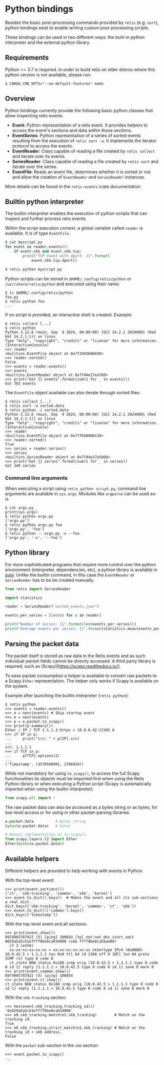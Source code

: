 # Python bindings

Besides the basic post-processing commands provided by `retis` (e.g: `sort`),
python bindings exist to enable writing custom post-processing scripts.

These bindings can be used in two different ways: the built-in python
interpreter and the external python library.

## Requirements

Python >= 3.7 is required. In order to build retis on older distros where
this python version is not available, please run:

```
$ CARGO_CMD_OPTS="--no-default-features" make
```

## Overview

Python bindings currently provide the following basic python classes that
allow inspecting retis events:

- **Event**: Python representation of a retis event. It provides helpers to
access the event's sections and data within those sections.
- **EventSeries**: Python representation of a series of sorted events resulting
from the execution of `retis sort -o`. It implements the iterator protocol to
access the events.
- **EventReader**: Class capable of reading a file created by `retis collect`
and iterate over its events.
- **SeriesReader**: Class capable of reading a file created by `retis sort`
and iterate over the series.
- **EventFile**: Reads an event file, determines whether it is sorted or not
and allow the creation of `EventReader` and `SeriesReader` instances.

More details can be found in the `retis-events` crate documentation.

## Builtin python interpreter

The builtin interpreter enables the execution of python scripts that can inspect
and further process retis events.

Within the script execution context, a global variable called `reader` is
available. It is of type `EventFile`.


```python
$ cat myscript.py
for event in reader.events():
    if event.skb and event.skb.tcp:
        print("TCP event with dport: {}".format(
            event.skb.tcp.dport))

$ retis python myscript.py
```

Python scripts can be stored in `$HOME/.config/retis/python` or
`/usr/share/retis/python` and executed using their name:

```text
$ ls $HOME/.config/retis/python
foo.py
$ retis python foo
...
```

If no script is provided, an interactive shell is created. Example:

```text
$ retis collect [...]
$ retis python
Python 3.12.6 (main, Sep  9 2024, 00:00:00) [GCC 14.2.1 20240801 (Red Hat 14.2.1-1)] on linux
Type "help", "copyright", "credits" or "license" for more information.
(InteractiveConsole)
>>> reader
<builtins.EventFile object at 0x7f1943606030>
>>> reader.sorted()
False
>>> events = reader.events()
>>> events
<builtins.EventReader object at 0x7f44e17eaf60>
>>> print("Got {} events".format(sum(1 for _ in events)))
Got 783 events
```

The `EventFile` object available can also iterate through sorted files:

```text
$ retis collect [...]
$ retis sort -o sorted.data
$ retis python -i sorted.data
Python 3.12.6 (main, Sep  9 2024, 00:00:00) [GCC 14.2.1 20240801 (Red Hat 14.2.1-1)] on linux
Type "help", "copyright", "credits" or "license" for more information.
(InteractiveConsole)
>>> reader
<builtins.EventFile object at 0x7ffb50906130>
>>> reader.sorted()
True
>>> series = reader.series()
>>> series
<builtins.SeriesReader object at 0x7f44e17e5b60>
>>> print("Got {} series".format(sum(1 for _ in series))
Got 149 series
```

### Command line arguments

When executing a script using `retis python script.py`, command line arguments
are available in `sys.argv`. Modules like `argparse` can be used as-is.

```text
$ cat argv.py
print(sys.argv)
$ retis python argv.py
['argv.py']
$ retis python argv.py foo
['argv.py', 'foo']
$ retis python -- argv.py -x --foo
['argv.py', '-x', '--foo']
```

## Python library

For more sophisticated programs that require more control over the python
environment (interpreter, dependencies, etc), a python library is available in
[pypi](https://pypi.org/project/retis). Unlike the builtin command, in this case
the `EventReader` or `SeriesReader` has to be be created manually.

```python
from retis import SeriesReader

import statistics

reader = SeriesReader("sorted_events.json")

events_per_series = [len(s) for s in reader]

print("Number of series: {}".format(len(events_per_series)))
print("Average events per series: {}".format(statistics.mean(events_per_series)))
```

## Parsing the packet data

The packet itself is stored as raw data in the Retis events and as such
individual packet fields cannot be directly accessed. A third party library is
required, such as (Scapy)[https://scapy.readthedocs.io/].

To ease packet consumption a helper is available to convert raw packets to a
Scapy `Ether` representation. The helper only works if Scapy is available on the
system.

Example after launching the builtin interpreter (`retis python`):

```text
$ retis python
>>> events = reader.events()
>>> e = next(events) # Skip startup event
>>> e = next(events)
>>> p = e.packet.to_scapy()
>>> print(p.summary())
Ether / IP / TCP 1.1.1.1:https > 10.0.0.42:12345 A
>>> if IP in p:
...     print("src: " + p[IP].src)
...
src: 1.1.1.1
>>> if TCP in p:
...     p[TCP].options(2)
...
('Timestamp', (3570509991, 2706919))
```

While not mandatory for using `to_scapy()`, to access the full Scapy
functionalities its objects must be imported first when using the Retis Python
library or when executing a Python script (Scapy is automatically imported when
using the builtin interpreter).

```python
from scapy.all import *
```

The raw packet data can also be accessed as a bytes string or as bytes, for
low-level access or for using in other packet-parsing libraries:

```python
e.packet.data          # Bytes string
bytes(e.packet.data)   # bytes

# Manual implementation of to_scapy().
from scapy.layers.l2 import Ether
Ether(bytes(e.packet.data))
```

## Available helpers

Different helpers are provided to help working with events in Python.

With the top-level event:

```text
>>> print(event.sections())
['ct', 'skb-tracking', 'common', 'skb', 'kernel']
>>> event.to_dict().keys()  # Makes the event and all its sub-sections a real dict.
dict_keys(['skb-tracking', 'kernel', 'common', 'ct', 'skb'])
>>> event.to_dict()['common'].keys()
dict_keys(['timestamp'])
```

With the top-level event and all sections:

```text
>>> print(event.show())
8974965787422 (5) [ping] 100854 [tp] net:net_dev_start_xmit #829a5a5cb1effff8be0ca834000 (skb ffff8be0ca56ae00)
  if 3 (eth0)
  xx:xx:xx:xx:xx:xx > xx:xx:xx:xx:xx:xx ethertype IPv4 (0x0800) 10.0.42.5 > 1.1.1.1 tos 0x0 ttl 64 id 2368 off 0 [DF] len 84 proto ICMP (1) type 8 code 0
  ct_state NEW status 0x188 icmp orig [10.0.42.5 > 1.1.1.1 type 8 code 0 id 1] reply [1.1.1.1 > 10.0.42.5 type 0 code 0 id 1] zone 0 mark 0
>>> print(event.common.show())
8974965787422 (5) [ping] 100854
>>> print(event.ct.show())
ct_state NEW status 0x188 icmp orig [10.0.42.5 > 1.1.1.1 type 8 code 0 id 1] reply [1.1.1.1 > 10.0.42.5 type 0 code 0 id 1] zone 0 mark 0
```

With the `skb-tracking` section:

```text
>>> hex(event.skb_tracking.tracking_id())
'0x829a5a5cb1effff8be0ca834000'
>>> e0.skb_tracking.match(e1.skb_tracking)        # Match on the tracking id.
True
>>> e0.skb_tracking.strict_match(e1.skb_tracking) # Match on the tracking id + skb address.
False
```

With the `packet` sub-section in the `skb` section:

```text
>>> event.packet.to_scapy()
...
```
